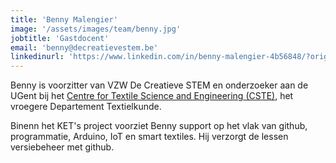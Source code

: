 ```yaml
---
title: 'Benny Malengier'
image: '/assets/images/team/benny.jpg'
jobtitle: 'Gastdocent'
email: 'benny@decreatievestem.be'
linkedinurl: 'https://www.linkedin.com/in/benny-malengier-4b56848/?originalSubdomain=be'
---
```


Benny is voorzitter van VZW De Creatieve STEM en onderzoeker aan de UGent bij het [Centre for Textile Science and Engineering (CSTE)](https://www.ugent.be/ea/match/textiles/en), het vroegere Departement Textielkunde. 

Binenn het KET's project voorziet Benny support op het vlak van github, programmatie, Arduino, IoT en smart textiles. Hij verzorgt de lessen versiebeheer met github. 